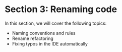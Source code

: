 # Section 3: Renaming code

In this section, we will cover the following topics:
- Naming conventions and rules
- Rename refactoring
- Fixing typos in the IDE automatically
